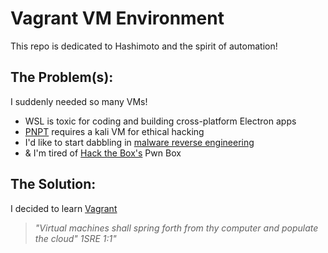 # Vagrant VM Environment
This repo is dedicated to Hashimoto and the spirit of automation!

## The Problem(s):
I suddenly needed so many VMs!
- WSL is toxic for coding and building cross-platform Electron apps
- [PNPT](https://github.com/TrshPuppy/PNPT-study-guide) requires a kali VM for ethical hacking
- I'd like to start dabbling in [malware reverse engineering](https://github.com/TrshPuppy/PMAT-study-guide/tree/1fee3f22a5b61bb473f0eefe0b7191fcdbe3a738)
- & I'm tired of [Hack the Box's](https://app.hackthebox.com/profile/1343592) Pwn Box

## The Solution:
I decided to learn [Vagrant](https://developer.hashicorp.com/vagrant/docs)
> *"Virtual machines shall spring forth from thy computer and populate the cloud" 1SRE 1:1"*


